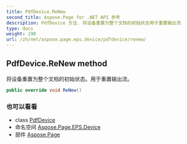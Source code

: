 ```yaml
---
title: PdfDevice.ReNew
second_title: Aspose.Page for .NET API 参考
description: PdfDevice 方法. 将设备重置为整个文档的初始状态用于重置输出流
type: docs
weight: 190
url: /zh/net/aspose.page.eps.device/pdfdevice/renew/
---
```

## PdfDevice.ReNew method

将设备重置为整个文档的初始状态。用于重置输出流。

```csharp
public override void ReNew()
```

### 也可以看看

* class [PdfDevice](../)
* 命名空间 [Aspose.Page.EPS.Device](../../pdfdevice/)
* 部件 [Aspose.Page](../../../)


